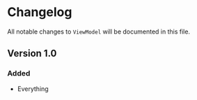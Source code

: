 # Changelog

All notable changes to `ViewModel` will be documented in this file.

## Version 1.0

### Added
- Everything
